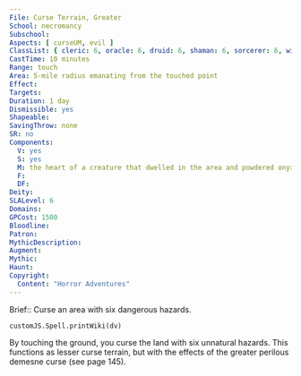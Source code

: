 ```yaml
---
File: Curse Terrain, Greater
School: necromancy
Subschool: 
Aspects: [ curseUM, evil ]
ClassList: { cleric: 6, oracle: 6, druid: 6, shaman: 6, sorcerer: 6, wizard: 6, witch: 6 }
CastTime: 10 minutes
Range: touch
Area: 5-mile radius emanating from the touched point
Effect: 
Targets: 
Duration: 1 day
Dismissible: yes
Shapeable: 
SavingThrow: none
SR: no
Components:
  V: yes
  S: yes
  M: the heart of a creature that dwelled in the area and powdered onyx worth 1,500 gp
  F: 
  DF: 
Deity: 
SLALevel: 6
Domains: 
GPCost: 1500
Bloodline: 
Patron: 
MythicDescription: 
Augment: 
Mythic: 
Haunt: 
Copyright:
  Content: "Horror Adventures"
---
```

Brief:: Curse an area with six dangerous hazards.

```dataviewjs
customJS.Spell.printWiki(dv)
```

By touching the ground, you curse the land with six unnatural hazards. This functions as lesser curse terrain, but with the effects of the greater perilous demesne curse (see page 145).
